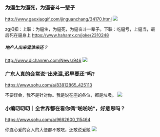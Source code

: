 ### 为逼生为逼死，为逼奋斗一辈子
http://www.gaoxiaogif.com/jinguanchang/34170.html
![](http://img.gaoxiaogif.com/d/file/201907/9adec1ba7c69145176815966e1bb5e85.jpg)

zg扣扣：上联：为逼生，为逼死，为逼奋斗一辈子。下联：吃逼亏，上逼当，最后死在逼身上
https://www.hahamx.cn/joke/2310248

##### 地产人出来混谁来还？
http://www.dichanren.com/News/946
![](http://res10.xzlres.com/dichanren_res/cb9fb250-a43b-4a99-bccd-e3121f24e9d9_1.jpg)

### 广东人真的会常说“出来混,迟早要还”吗?
https://www.sohu.com/a/83812865_425113

不要误会，我不是针对你。我是说在座的各位，都是垃圾。
![](http://n1.itc.cn/img8/wb/recom/2016/06/16/146607892846507167.JPEG)

### 小编叨叨叨｜全世界都在看你俩“啪啪啪”，好意思吗？
https://www.sohu.com/a/9662600_115464

你连心爱的女人的大便都不敢吃，还敢说爱她
![](http://n1.itc.cn/img8/wb/smccloud/2015/04/07/142839421192263226.JPEG)
